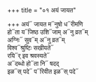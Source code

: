+++
title = "०१ अयं जायत"

+++
अयं᳓ जायत म᳓नुषो ध᳓रीमणि  
हो᳓ता य᳓जिष्ठ उशि᳓जाम् अ᳓नु व्रत᳓म्  
अग्निः᳓ सुव᳓म् अ᳓नु व्रत᳓म्  
विश्व᳓श्रुष्टिः सखीयते᳓  
रयि᳓र् इव श्रवस्यते᳓  
अ᳓दब्धो हो᳓ता नि᳓ षदद्  
इळ᳓स् पदे᳓ प᳓रिवीत इळ᳓स् पदे᳓